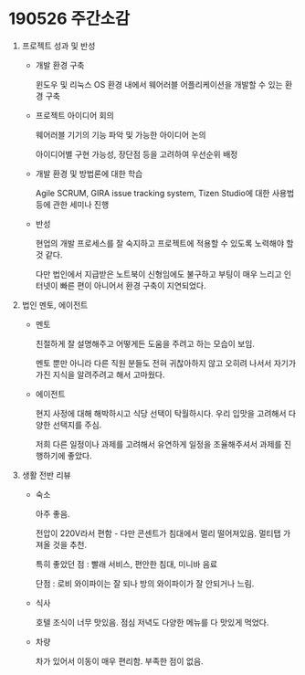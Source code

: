 # 190526 주간소감

1. 프로젝트 성과 및 반성

   - 개발 환경 구축

     윈도우 및 리눅스 OS 환경 내에서 웨어러블 어플리케이션을 개발할 수 있는 환경 구축

   - 프로젝트 아이디어 회의

     웨어러블 기기의 기능 파악 및 가능한 아이디어 논의

     아이디어별 구현 가능성, 장단점 등을 고려하여 우선순위 배정

   - 개발 환경 및 방법론에 대한 학습

     Agile SCRUM, GIRA issue tracking system, Tizen Studio에 대한 사용법 등에 관한 세미나 진행

   - 반성

     현업의 개발 프로세스를 잘 숙지하고 프로젝트에 적용할 수 있도록 노력해야 할 것 같다.

     다만 법인에서 지급받은 노트북이 신형임에도 불구하고 부팅이 매우 느리고 인터넷이 빠른 편이 아니어서 환경 구축이 지연되었다.

2. 법인 멘토, 에이전트

   - 멘토

     친절하게 잘 설명해주고 어떻게든 도움을 주려고 하는 모습이 보임.

     멘토 뿐만 아니라 다른 직원 분들도 전혀 귀찮아하지 않고 오히려 나서서 자기가 가진 지식을 알려주려고 해서 고마웠다.

   - 에이전트

     현지 사정에 대해 해박하시고 식당 선택이 탁월하시다. 우리 입맛을 고려해서 다양한 선택지를 주심.

     저희 다른 일정이나 과제를 고려해서 유연하게 일정을 조율해주셔서 과제를 진행하기에 좋았다.

3. 생활 전반 리뷰

   - 숙소

     아주 좋음.

     전압이 220V라서 편함 - 다만 콘센트가 침대에서 멀리 떨어져있음. 멀티탭 가져올 것을 추천.

     특히 좋았던 점 : 빨래 서비스, 편안한 침대, 미니바 음료

     단점 : 로비 와이파이는 잘 되나 방의 와이파이가 잘 안되거나 느림.

   - 식사

     호텔 조식이 너무 맛있음. 점심 저녁도 다양한 메뉴를 다 맛있게 먹었다.

   - 차량

     차가 있어서 이동이 매우 편리함. 부족한 점이 없음.